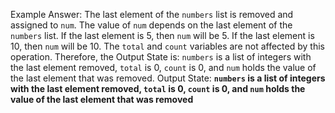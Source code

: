 Example Answer:
The last element of the `numbers` list is removed and assigned to `num`. The value of `num` depends on the last element of the `numbers` list. If the last element is 5, then `num` will be 5. If the last element is 10, then `num` will be 10. The `total` and `count` variables are not affected by this operation. Therefore, the Output State is: `numbers` is a list of integers with the last element removed, `total` is 0, `count` is 0, and `num` holds the value of the last element that was removed. 
Output State: **`numbers` is a list of integers with the last element removed, `total` is 0, `count` is 0, and `num` holds the value of the last element that was removed**